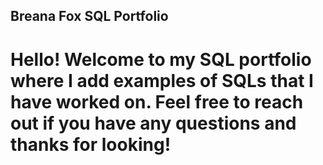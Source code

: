 ## Breana Fox SQL Portfolio

# Hello! Welcome to my SQL portfolio where I add examples of SQLs that I have worked on. Feel free to reach out if you have any questions and thanks for looking!
